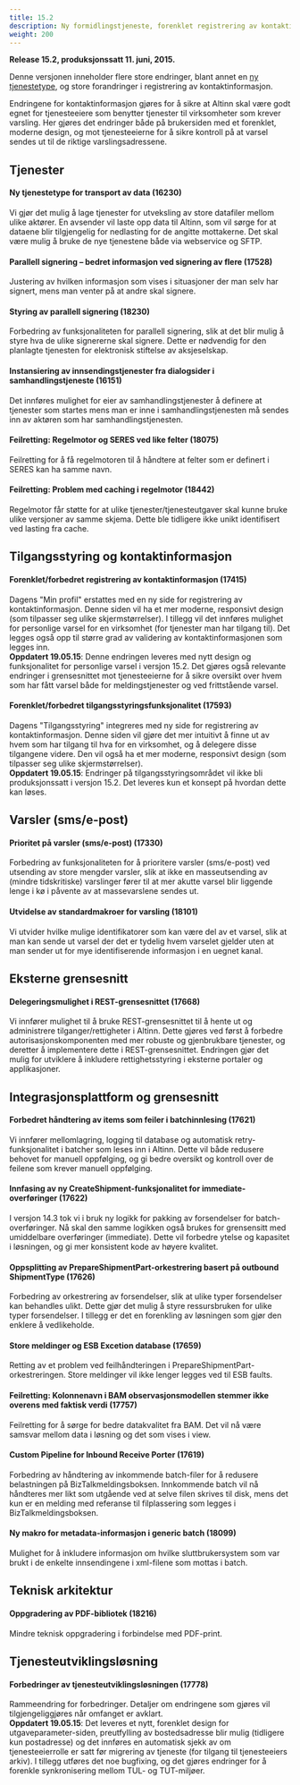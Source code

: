 ```yaml
---
title: 15.2
description: Ny formidlingstjeneste, forenklet registrering av kontaktinformasjon, forbedret parallell signering, delegering via REST API, +++
weight: 200
---
```


**Release 15.2, produksjonssatt 11. juni, 2015.**

Denne versjonen inneholder flere store endringer, blant annet en [ny tjenestetype](/docs/tjenestekatalog/dialog/formidling/),
og store forandringer i registrering av kontaktinformasjon.

Endringene for kontaktinformasjon gjøres for å sikre at Altinn skal være godt egnet for tjenesteeiere som benytter tjenester
til virksomheter som krever varsling. Her gjøres det endringer både på brukersiden med et forenklet, moderne design,
og mot tjenesteeierne for å sikre kontroll på at varsel sendes ut til de riktige varslingsadressene.


## Tjenester

#### Ny tjenestetype for transport av data (16230)
Vi gjør det mulig å lage tjenester for utveksling av store datafiler mellom ulike aktører. En avsender
vil laste opp data til Altinn, som vil sørge for at dataene blir tilgjengelig for nedlasting for de angitte
mottakerne. Det skal være mulig å bruke de nye tjenestene både via webservice og SFTP.

#### Parallell signering – bedret informasjon ved signering av flere (17528)
Justering av hvilken informasjon som vises i situasjoner der man selv har signert, mens man venter på
at andre skal signere.

#### Styring av parallell signering (18230)
Forbedring av funksjonaliteten for parallell signering, slik at det blir mulig å styre hva de ulike
signererne skal signere. Dette er nødvendig for den planlagte tjenesten for elektronisk stiftelse av
aksjeselskap.

#### Instansiering av innsendingstjenester fra dialogsider i samhandlingstjeneste (16151)
Det innføres mulighet for eier av samhandlingstjenester å definere at tjenester som startes mens
man er inne i samhandlingstjenesten må sendes inn av aktøren som har samhandlingstjenesten.

#### Feilretting: Regelmotor og SERES ved like felter (18075)
Feilretting for å få regelmotoren til å håndtere at felter som er definert i SERES kan ha samme navn.

#### Feilretting: Problem med caching i regelmotor (18442)
Regelmotor får støtte for at ulike tjenester/tjenesteutgaver skal kunne bruke ulike versjoner av
samme skjema. Dette ble tidligere ikke unikt identifisert ved lasting fra cache.


## Tilgangsstyring og kontaktinformasjon

#### Forenklet/forbedret registrering av kontaktinformasjon (17415)
Dagens "Min profil" erstattes med en ny side for registrering av kontaktinformasjon. Denne siden vil
ha et mer moderne, responsivt design (som tilpasser seg ulike skjermstørrelser). I tillegg vil det
innføres mulighet for personlige varsel for en virksomhet (for tjenester man har tilgang til). Det
legges også opp til større grad av validering av kontaktinformasjonen som legges inn.  
**Oppdatert 19.05.15**: Denne endringen leveres med nytt design og funksjonalitet for personlige varsel
i versjon 15.2. Det gjøres også relevante endringer i grensesnittet mot tjenesteeierne for å sikre
oversikt over hvem som har fått varsel både for meldingstjenester og ved frittstående varsel.

#### Forenklet/forbedret tilgangsstyringsfunksjonalitet (17593)
Dagens "Tilgangsstyring" integreres med ny side for registrering av kontaktinformasjon. Denne siden
vil gjøre det mer intuitivt å finne ut av hvem som har tilgang til hva for en virksomhet, og å delegere
disse tilgangene videre. Den vil også ha et mer moderne, responsivt design (som tilpasser seg ulike
skjermstørrelser).  
**Oppdatert 19.05.15**: Endringer på tilgangsstyringsområdet vil ikke bli produksjonssatt i versjon 15.2.
Det leveres kun et konsept på hvordan dette kan løses.


## Varsler (sms/e-post)

#### Prioritet på varsler (sms/e-post) (17330)
Forbedring av funksjonaliteten for å prioritere varsler (sms/e-post) ved utsending av store mengder
varsler, slik at ikke en masseutsending av (mindre tidskritiske) varslinger fører til at mer akutte varsel
blir liggende lenge i kø i påvente av at massevarslene sendes ut.

#### Utvidelse av standardmakroer for varsling (18101)
Vi utvider hvilke mulige identifikatorer som kan være del av et varsel, slik at man kan sende ut varsel
der det er tydelig hvem varselet gjelder uten at man sender ut for mye identifiserende informasjon i
en uegnet kanal.


## Eksterne grensesnitt

#### Delegeringsmulighet i REST-grensesnittet (17668)
Vi innfører mulighet til å bruke REST-grensesnittet til å hente ut og administrere tilganger/rettigheter
i Altinn. Dette gjøres ved først å forbedre autorisasjonskomponenten med mer robuste og
gjenbrukbare tjenester, og deretter å implementere dette i REST-grensesnittet. Endringen gjør det
mulig for utviklere å inkludere rettighetsstyring i eksterne portaler og applikasjoner.


## Integrasjonsplattform og grensesnitt

#### Forbedret håndtering av items som feiler i batchinnlesing (17621)
Vi innfører mellomlagring, logging til database og automatisk retry-funksjonalitet i batcher som leses
inn i Altinn. Dette vil både redusere behovet for manuell oppfølging, og gi bedre oversikt og kontroll
over de feilene som krever manuell oppfølging.

#### Innfasing av ny CreateShipment-funksjonalitet for immediate-overføringer (17622)
I versjon 14.3 tok vi i bruk ny logikk for pakking av forsendelser for batch-overføringer. Nå skal den
samme logikken også brukes for grensensitt med umiddelbare overføringer (immediate). Dette vil
forbedre ytelse og kapasitet i løsningen, og gi mer konsistent kode av høyere kvalitet.

#### Oppsplitting av PrepareShipmentPart-orkestrering basert på outbound ShipmentType (17626)
Forbedring av orkestrering av forsendelser, slik at ulike typer forsendelser kan behandles ulikt. Dette
gjør det mulig å styre ressursbruken for ulike typer forsendelser. I tillegg er det en forenkling av
løsningen som gjør den enklere å vedlikeholde.

#### Store meldinger og ESB Excetion database (17659)
Retting av et problem ved feilhåndteringen i PrepareShipmentPart-orkestreringen. Store meldinger
vil ikke lenger legges ved til ESB faults.

#### Feilretting: Kolonnenavn i BAM observasjonsmodellen stemmer ikke overens med faktisk verdi (17757)
Feilretting for å sørge for bedre datakvalitet fra BAM. Det vil nå være samsvar mellom data i løsning
og det som vises i view.

#### Custom Pipeline for Inbound Receive Porter (17619)
Forbedring av håndtering av inkommende batch-filer for å redusere belastningen på BizTalkmeldingsboksen.
Innkommende batch vil nå håndteres mer likt som utgående ved at selve filen
skrives til disk, mens det kun er en melding med referanse til filplassering som legges i BizTalkmeldingsboksen.

#### Ny makro for metadata-informasjon i generic batch (18099)
Mulighet for å inkludere informasjon om hvilke sluttbrukersystem som var brukt i de enkelte
innsendingene i xml-filene som mottas i batch.


## Teknisk arkitektur

#### Oppgradering av PDF-bibliotek (18216)
Mindre teknisk oppgradering i forbindelse med PDF-print.


## Tjenesteutviklingsløsning

#### Forbedringer av tjenesteutviklingsløsningen (17778)
Rammeendring for forbedringer. Detaljer om endringene som gjøres vil tilgjengeliggjøres når
omfanget er avklart.  
**Oppdatert 19.05.15**: Det leveres et nytt, forenklet design for utgaveparameter-siden, preutfylling av
bostedsadresse blir mulig (tidligere kun postadresse) og det innføres en automatisk sjekk av om
tjenesteeierrolle er satt før migrering av tjeneste (for tilgang til tjenesteeiers arkiv). I tillegg utføres
det noe bugfixing, og det gjøres endringer for å forenkle synkronisering mellom TUL- og TUT-miljøer.
